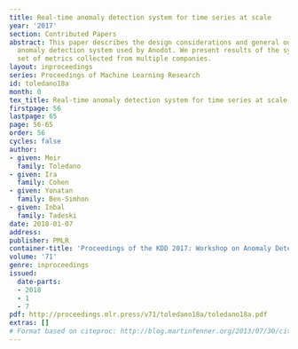 ```yaml
---
title: Real-time anomaly detection system for time series at scale
year: '2017'
section: Contributed Papers
abstract: This paper describes the design considerations and general outline of an
  anomaly detection system used by Anodot. We present results of the system on a large
  set of metrics collected from multiple companies.
layout: inproceedings
series: Proceedings of Machine Learning Research
id: toledano18a
month: 0
tex_title: Real-time anomaly detection system for time series at scale
firstpage: 56
lastpage: 65
page: 56-65
order: 56
cycles: false
author:
- given: Meir
  family: Toledano
- given: Ira
  family: Cohen
- given: Yonatan
  family: Ben-Simhon
- given: Inbal
  family: Tadeski
date: 2018-01-07
address: 
publisher: PMLR
container-title: 'Proceedings of the KDD 2017: Workshop on Anomaly Detection in Finance'
volume: '71'
genre: inproceedings
issued:
  date-parts:
  - 2018
  - 1
  - 7
pdf: http://proceedings.mlr.press/v71/toledano18a/toledano18a.pdf
extras: []
# Format based on citeproc: http://blog.martinfenner.org/2013/07/30/citeproc-yaml-for-bibliographies/
---
```

